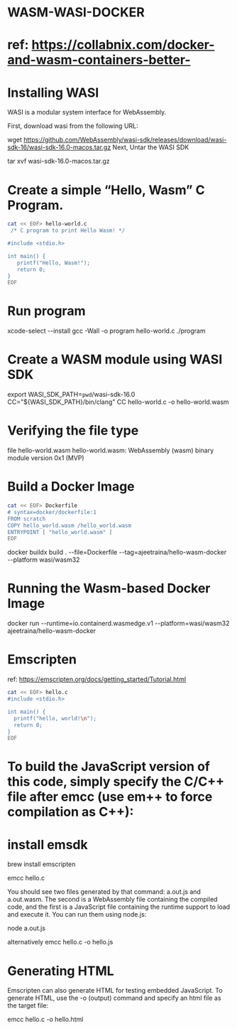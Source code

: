 # WASM-WASI-DOCKER

# ref: https://collabnix.com/docker-and-wasm-containers-better-

# Installing WASI

WASI is a modular system interface for WebAssembly.

First, download wasi from the following URL:

wget https://github.com/WebAssembly/wasi-sdk/releases/download/wasi-sdk-16/wasi-sdk-16.0-macos.tar.gz
Next, Untar the WASI SDK

tar xvf wasi-sdk-16.0-macos.tar.gz

# Create a simple “Hello, Wasm” C Program.

```bash
cat << EOF> hello-world.c
 /* C program to print Hello Wasm! */

#include <stdio.h>

int main() {
   printf("Hello, Wasm!");
   return 0;
}
EOF
```

# Run program
xcode-select --install
gcc -Wall -o program hello-world.c
./program

# Create a WASM module using WASI SDK

export WASI_SDK_PATH=`pwd`/wasi-sdk-16.0
CC="${WASI_SDK_PATH}/bin/clang"
CC hello-world.c -o hello-world.wasm

# Verifying the file type

file hello-world.wasm 
hello-world.wasm: WebAssembly (wasm) binary module version 0x1 (MVP)

# Build a Docker Image

```bash
cat << EOF> Dockerfile
# syntax=docker/dockerfile:1
FROM scratch
COPY hello_world.wasm /hello_world.wasm
ENTRYPOINT [ "hello_world.wasm" ]
EOF
```


docker buildx build . --file=Dockerfile --tag=ajeetraina/hello-wasm-docker --platform wasi/wasm32

# Running the Wasm-based Docker Image

docker run --runtime=io.containerd.wasmedge.v1 --platform=wasi/wasm32 ajeetraina/hello-wasm-docker

# Emscripten
ref: https://emscripten.org/docs/getting_started/Tutorial.html

```bash
cat << EOF> hello.c
#include <stdio.h>

int main() {
  printf("hello, world!\n");
  return 0;
}
EOF
```
# To build the JavaScript version of this code, simply specify the C/C++ file after emcc (use em++ to force compilation as C++):

# install emsdk
brew install emscripten

emcc hello.c

You should see two files generated by that command: a.out.js and a.out.wasm. The second is a WebAssembly file containing the compiled code, and the first is a JavaScript file containing the runtime support to load and execute it. You can run them using node.js:

node a.out.js

alternatively
emcc hello.c -o hello.js

# Generating HTML
Emscripten can also generate HTML for testing embedded JavaScript. To generate HTML, use the -o (output) command and specify an html file as the target file:

emcc hello.c -o hello.html
